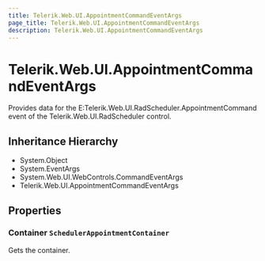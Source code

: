 ```yaml
---
title: Telerik.Web.UI.AppointmentCommandEventArgs
page_title: Telerik.Web.UI.AppointmentCommandEventArgs
description: Telerik.Web.UI.AppointmentCommandEventArgs
---
```


# Telerik.Web.UI.AppointmentCommandEventArgs

Provides data for the E:Telerik.Web.UI.RadScheduler.AppointmentCommand event of the Telerik.Web.UI.RadScheduler control.

## Inheritance Hierarchy

* System.Object
* System.EventArgs
* System.Web.UI.WebControls.CommandEventArgs
* Telerik.Web.UI.AppointmentCommandEventArgs

## Properties

###  Container `SchedulerAppointmentContainer`

Gets the container.

